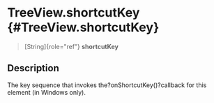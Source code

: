 TreeView.shortcutKey {#TreeView.shortcutKey}
====================

> [String]{role="ref"} **shortcutKey**

Description
-----------

The key sequence that invokes the?onShortcutKey()?callback for this
element (in Windows only).

